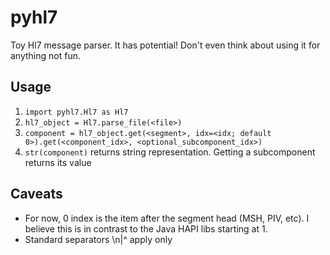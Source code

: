 # pyhl7

Toy Hl7 message parser. It has potential! Don't even think about using it for anything not fun.

## Usage

1. `import pyhl7.Hl7 as Hl7`
2. `hl7_object = Hl7.parse_file(<file>)`
3. `component = hl7_object.get(<segment>, idx=<idx; default 0>).get(<component_idx>, <optional_subcomponent_idx>)`
4. `str(component)` returns string representation. Getting a subcomponent returns its value

## Caveats

- For now, 0 index is the item after the segment head (MSH, PIV, etc). I believe this is in contrast to the Java HAPI libs starting at 1.
- Standard separators \n|^ apply only
